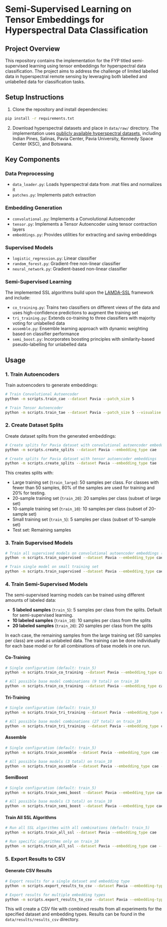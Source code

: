 # Semi-Supervised Learning on Tensor Embeddings for Hyperspectral Data Classification

## Project Overview

This repository contains the implementation for the FYP titled semi-supervised learning using tensor embeddings for hyperspectral data classification. The project aims to address the challenge of limited labelled data in hyperspectral remote sensing by leveraging both labelled and unlabelled data for classification tasks.

## Setup Instructions

1. Clone the repository and install dependencies:
```bash
pip install -r requirements.txt
```
2. Download hyperspectral datasets and place in `data/raw/` directory. The implementation uses [publicly available 
hyperspectral datasets](https://www.ehu.eus/ccwintco/index.php/Hyperspectral_Remote_Sensing_Scenes), including Indian Pines, Salinas, Pavia Center, Pavia University, Kennedy Space Center (KSC), and Botswana.

## Key Components

### Data Preprocessing

- `data_loader.py`: Loads hyperspectral data from .mat files and normalizes it
- `patches.py`: Implements patch extraction 

### Embedding Generation

- `convolutional.py`: Implements a Convolutional Autoencoder 
- `tensor.py`: Implements a Tensor Autoencoder using tensor contraction layers
- `embeddings.py`: Provides utilities for extracting and saving embeddings

### Supervised Models

- `logistic_regression.py`: Linear classifier 
- `random_forest.py`: Gradient-free non-linear classifier
- `neural_network.py`: Gradient-based non-linear classifier

### Semi-Supervised Learning

The implemented SSL algorithms build upon the [LAMDA-SSL](https://github.com/YGZWQZD/LAMDA-SSL) framework and include:

- `co_training.py`: Trains two classifiers on different views of the data and uses high-confidence predictions to augment the training set
- `tri_training.py`: Extends co-training to three classifiers with majority voting for unlabelled data
- `assemble.py`: Ensemble learning approach with dynamic weighting based on classifier performance
- `semi_boost.py`: Incorporates boosting principles with similarity-based pseudo-labelling for unlabelled data

## Usage

### 1. Train Autoencoders

Train autoencoders to generate embeddings:

```bash
# Train Convolutional Autoencoder
python -m scripts.train_cae --dataset Pavia --patch_size 5 

# Train Tensor Autoencoder
python -m scripts.train_tae --dataset Pavia --patch_size 5 --visualise
```

### 2. Create Dataset Splits

Create dataset splits from the generated embeddings:

```bash
# Create splits for Pavia dataset with convolutional autoencoder embeddings
python -m scripts.create_splits --dataset Pavia --embedding_type cae

# Create splits for Pavia dataset with tensor autoencoder embeddings
python -m scripts.create_splits --dataset Pavia --embedding_type tae
```

This creates splits with:
- Large training set (`train_large`): 50 samples per class. For classes with fewer than 50 samples, 80% of the samples are used for training and 20% for testing.
- 20-sample training set (`train_20`): 20 samples per class (subset of large set)
- 10-sample training set (`train_10`): 10 samples per class (subset of 20-sample set)
- Small training set (`train_5`): 5 samples per class (subset of 10-sample set)
- Test set: Remaining samples

### 3. Train Supervised Models

```bash
# Train all supervised models on convolutional autoencoder embeddings (defaults to large training set)
python -m scripts.train_supervised --dataset Pavia --embedding_type cae

# Train single model on small training set
python -m scripts.train_supervised --dataset Pavia --embedding_type cae --training_set train_5 --models neural_network 
```

### 4. Train Semi-Supervised Models
The semi-supervised learning models can be trained using different amounts of labeled data:

- **5 labeled samples** (`train_5`): 5 samples per class from the splits. Default for semi-supervised learning.
- **10 labeled samples** (`train_10`): 10 samples per class from the splits
- **20 labeled samples** (`train_20`): 20 samples per class from the splits

In each case, the remaining samples from the large training set (50 samples per class) are used as unlabeled data.
The training can be done individually for each base model or for all combinations of base models in one run.

#### Co-Training

```bash
# Single configuration (default: train_5)
python -m scripts.train_co_training --dataset Pavia --embedding_type cae --base_model logistic_regression --base_model_2 random_forest

# All possible base model combinations (9 total) on train_10
python -m scripts.train_co_training --dataset Pavia --embedding_type cae --training_set train_10 --all
```

#### Tri-Training

```bash
# Single configuration (default: train_5)
python -m scripts.train_tri_training --dataset Pavia --embedding_type cae --base_model logistic_regression --base_model_2 random_forest --base_model_3 neural_network

# All possible base model combinations (27 total) on train_10
python -m scripts.train_tri_training --dataset Pavia --embedding_type cae --training_set train_10 --all
```

#### Assemble

```bash
# Single configuration (default: train_5)
python -m scripts.train_assemble --dataset Pavia --embedding_type cae --base_model logistic_regression

# All possible base models (3 total) on train_10
python -m scripts.train_assemble --dataset Pavia --embedding_type cae --training_set train_10 --all
```

#### SemiBoost

```bash
# Single configuration (default: train_5)
python -m scripts.train_semi_boost --dataset Pavia --embedding_type cae --base_model random_forest 

# All possible base models (3 total) on train_10
python -m scripts.train_semi_boost --dataset Pavia --embedding_type cae --training_set train_10 --all
```

#### Train All SSL Algorithms

```bash
# Run all SSL algorithms with all combinations (default: train_5)
python -m scripts.train_all_ssl --dataset Pavia --embedding_type cae

# Run specific algorithms only on train_10
python -m scripts.train_all_ssl --dataset Pavia --embedding_type cae --algorithms co_training tri_training --training_set train_10
```

### 5. Export Results to CSV

#### Generate CSV Results

```bash
# Export results for a single dataset and embedding type
python -m scripts.export_results_to_csv --dataset Pavia --embedding-types cae

# Export results for multiple embedding types
python -m scripts.export_results_to_csv --dataset Pavia --embedding-types cae,tae
```
This will create a CSV file with combined results from all experiments for the specified dataset and embedding types.
Results can be found in the `data/results/results_csv` directory.
